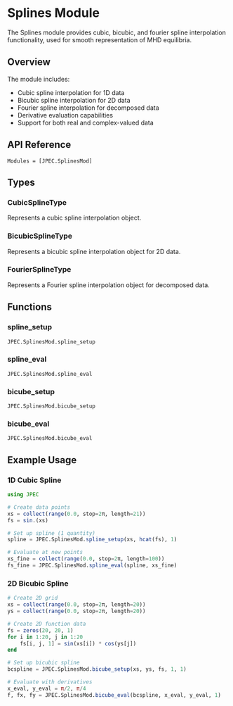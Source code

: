 # Splines Module

The Splines module provides cubic, bicubic, and fourier spline interpolation functionality, used for smooth representation of MHD equilibria.

## Overview

The module includes:
- Cubic spline interpolation for 1D data
- Bicubic spline interpolation for 2D data
- Fourier spline interpolation for decomposed data
- Derivative evaluation capabilities
- Support for both real and complex-valued data

## API Reference

```@autodocs
Modules = [JPEC.SplinesMod]
```

## Types

### CubicSplineType
Represents a cubic spline interpolation object.

### BicubicSplineType
Represents a bicubic spline interpolation object for 2D data.

### FourierSplineType
Represents a Fourier spline interpolation object for decomposed data.

## Functions

### spline_setup
```@docs
JPEC.SplinesMod.spline_setup
```

### spline_eval
```@docs
JPEC.SplinesMod.spline_eval
```

### bicube_setup
```@docs
JPEC.SplinesMod.bicube_setup
```

### bicube_eval
```@docs
JPEC.SplinesMod.bicube_eval
```

## Example Usage

### 1D Cubic Spline
```julia
using JPEC

# Create data points
xs = collect(range(0.0, stop=2π, length=21))
fs = sin.(xs)

# Set up spline (1 quantity)
spline = JPEC.SplinesMod.spline_setup(xs, hcat(fs), 1)

# Evaluate at new points
xs_fine = collect(range(0.0, stop=2π, length=100))
fs_fine = JPEC.SplinesMod.spline_eval(spline, xs_fine)
```

### 2D Bicubic Spline
```julia
# Create 2D grid
xs = collect(range(0.0, stop=2π, length=20))
ys = collect(range(0.0, stop=2π, length=20))

# Create 2D function data
fs = zeros(20, 20, 1)
for i in 1:20, j in 1:20
    fs[i, j, 1] = sin(xs[i]) * cos(ys[j])
end

# Set up bicubic spline
bcspline = JPEC.SplinesMod.bicube_setup(xs, ys, fs, 1, 1)

# Evaluate with derivatives
x_eval, y_eval = π/2, π/4
f, fx, fy = JPEC.SplinesMod.bicube_eval(bcspline, x_eval, y_eval, 1)
```
